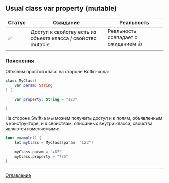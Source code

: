 ## Usual class var property (mutable)

| Статус             | Ожидание                                                    | Реальность                                  |
| ------------------ | ----------------------------------------------------------- | ------------------------------------------- |
| :white_check_mark: | Доступ к свойству есть из объекта класса / свойство mutable | Реальность совпадает с ожиданием :thumbsup: |

### Пояснения

Объявим простой класс на стороне Kotlin-кода:

```kotlin
class MyClass(
    var param: String
) {
    
    var property: String = "123"
    
}
```

На стороне Swift-а мы можем получить доступ и к полям, объявленным в конструкторе, и к свойствам,
описанных внутри класса, свойства являются изменяемыми:

```swift
func example() {
    let myClass = MyClass(param: "123")
    
    myClass.param = "467"
    myClass.property = "775"
}
```

---
[Оглавление](/README.md)